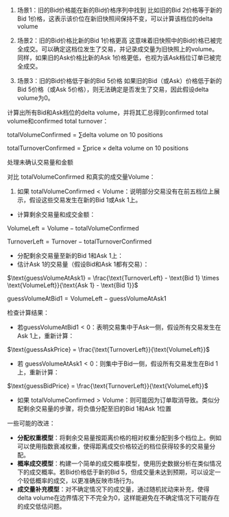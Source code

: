 1. 场景1：旧的Bid价格能在新的Bid价格序列中找到
比如旧的Bid 2价格等于新的Bid 1价格，这表示该价位在新旧快照间保持不变，可以计算该档位的delta volume

2. 场景2：旧的Bid价格比新的Bid 1价格更高
这意味着旧快照中的Bid价格已被完全成交。可以确定这档位发生了交易，并记录成交量为旧快照上的volume。同样，如果旧的Ask价格比新的Ask 1价格更低，也视为该Ask档位订单已被完全成交。

3. 场景3：旧的Bid价格低于新的Bid 5价格
如果旧的Bid（或Ask）价格低于新的Bid 5价格（或Ask 5价格），则无法确定是否发生了交易，因此假设delta volume为0。

计算出所有Bid和Ask档位的delta volume，并将其汇总得到confirmed total volume和confirmed total turnover：

$\text{totalVolumeConfirmed} = \sum \text{delta volume on 10 positions}$

$\text{totalTurnoverConfirmed} = \sum \text{price} \times \text{delta volume on 10 positions}$

处理未确认交易量和金额

对比 $\text{totalVolumeConfirmed}$ 和真实的成交量$\text{Volume}$：

1. 如果 $\text{totalVolumeConfirmed} < \text{Volume}$：说明部分交易没有在前五档位上展示，假设这些交易发生在新的Bid 1或Ask 1上。
- 计算剩余交易量和成交金额：

$\text{VolumeLeft} = \text{Volume} - \text{totalVolumeConfirmed}$

$\text{TurnoverLeft} = \text{Turnover} - \text{totalTurnoverConfirmed}$

- 分配剩余交易量至新的Bid 1和Ask 1上：
- 估计Ask 1的交易量（假设Bid和Ask 1都有交易）：

$\text{guessVolumeAtAsk1} = \frac{\text{TurnoverLeft} - \text{Bid 1} \times \text{VolumeLeft}}{\text{Ask 1} - \text{Bid 1}}$

$\text{guessVolumeAtBid1} = \text{VolumeLeft} - \text{guessVolumeAtAsk1}$

检查计算结果：

- 若$\text{guessVolumeAtBid1} < 0$：表明交易集中于Ask一侧，假设所有交易发生在Ask 1上，重新计算：

$\text{guessAskPrice} = \frac{\text{TurnoverLeft}}{\text{VolumeLeft}}$

- 若 $\text{guessVolumeAtAsk1} < 0$：则集中于Bid一侧，假设所有交易发生在Bid 1上，重新计算：

$\text{guessBidPrice} = \frac{\text{TurnoverLeft}}{\text{VolumeLeft}}$

- 如果 $\text{totalVolumeConfirmed} > \text{Volume}$：则可能因为订单取消导致。类似分配剩余交易量的步骤，将负值分配至旧的Bid 1和Ask 1位置



一些可能的改进：

- **分配权重模型**：将剩余交易量按距离价格的相对权重分配到多个档位上。例如可以使用指数衰减权重，使得距离成交价格较近的档位获得较多的交易量分配。
- **概率成交模型**：构建一个简单的成交概率模型，使用历史数据分析在类似情况下的成交概率。若Bid价格低于新的Bid 5，但成交量未达到预期，可以设定一个较低概率的成交，以更准确反映市场行为。
- **成交量补充模型**：对不确定情况下的成交量，通过随机扰动来补充，使得delta volume在边界情况下不完全为0，这样能避免在不确定情况下可能存在的成交低估问题。
